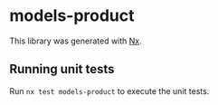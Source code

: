 # models-product

This library was generated with [Nx](https://nx.dev).

## Running unit tests

Run `nx test models-product` to execute the unit tests.
